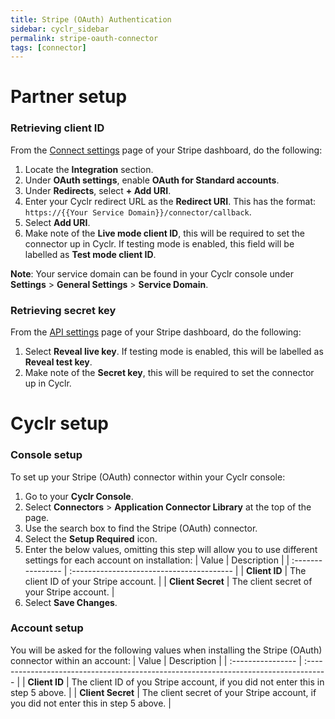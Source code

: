 ```yaml
---
title: Stripe (OAuth) Authentication
sidebar: cyclr_sidebar
permalink: stripe-oauth-connector
tags: [connector]
---
```


# Partner setup

### Retrieving client ID

From the [Connect settings](https://dashboard.stripe.com/settings/applications) page of your Stripe dashboard, do the following:

1. Locate the **Integration** section.
2. Under **OAuth settings**, enable **OAuth for Standard accounts**.
3. Under **Redirects**, select **+ Add URI**.
4. Enter your Cyclr redirect URL as the **Redirect URI**. This has the format: `https://{{Your Service Domain}}/connector/callback`.
5. Select **Add URI**.
6. Make note of the **Live mode client ID**, this will be required to set the connector up in Cyclr. If testing mode is enabled, this field will be labelled as **Test mode client ID**.

**Note**: Your service domain can be found in your Cyclr console under **Settings** > **General Settings** > **Service Domain**.

### Retrieving secret key

From the [API settings](https://dashboard.stripe.com/apikeys) page of your Stripe dashboard, do the following:

1. Select **Reveal live key**. If testing mode is enabled, this will be labelled as **Reveal test key**.
2. Make note of the **Secret key**, this will be required to set the connector up in Cyclr.

# Cyclr setup

### Console setup

To set up your Stripe (OAuth) connector within your Cyclr console:

1. Go to your **Cyclr Console**.
2. Select **Connectors** > **Application Connector Library** at the top of the page.
3. Use the search box to find the Stripe (OAuth) connector.
4. Select the **Setup Required** icon.
5. Enter the below values, omitting this step will allow you to use different settings for each account on installation:
   | Value | Description |
   | :---------------- | :---------------------------------------- |
   | **Client ID** | The client ID of your Stripe account. |
   | **Client Secret** | The client secret of your Stripe account. |
6. Select **Save Changes**.

### Account setup

You will be asked for the following values when installing the Stripe (OAuth) connector within an account:
| Value | Description |
| :---------------- | :----------------------------------------------------------------------------------- |
| **Client ID** | The client ID of you Stripe account, if you did not enter this in step 5 above. |
| **Client Secret** | The client secret of your Stripe account, if you did not enter this in step 5 above. |
